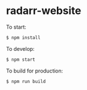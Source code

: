 # radarr-website

To start:

```bash
$ npm install
```

To develop:

```bash
$ npm start
```

To build for production:

```bash
$ npm run build
```